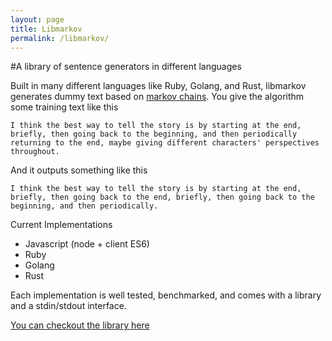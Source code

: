 ```yaml
---
layout: page
title: Libmarkov
permalink: /libmarkov/
---
```


#A library of sentence generators in different languages

Built in many different languages like Ruby, Golang, and Rust, libmarkov generates dummy text based on [markov chains](https://en.wikipedia.org/wiki/Markov_chain#Internet_applications#Markov_text_generators).  You give the algorithm some training text like this

```
I think the best way to tell the story is by starting at the end, briefly, then going back to the beginning, and then periodically returning to the end, maybe giving different characters' perspectives throughout.
```

And it outputs something like this

```
I think the best way to tell the story is by starting at the end, briefly, then going back to the end, briefly, then going back to the beginning, and then periodically.
```

Current Implementations

+ Javascript (node + client ES6)
+ Ruby
+ Golang
+ Rust

Each implementation is well tested, benchmarked, and comes with a library and a stdin/stdout interface.

[You can checkout the library here](https://github.com/jaxgeller/libmarkov)
